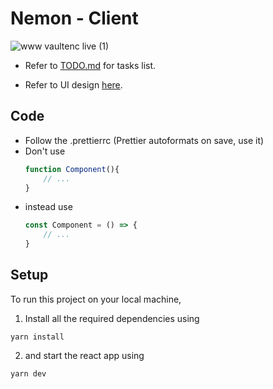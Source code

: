 # Nemon - Client
![www vaultenc live (1)](https://user-images.githubusercontent.com/63122405/161546961-04c788c9-50ed-4058-ae9e-0d9ea8be8085.png)

* Refer to [TODO.md](https://github.com/SpaceDefer/nemon-client/blob/main/TODO.md) for tasks list.

* Refer to UI design [here](https://www.figma.com/proto/GYTEPNoBelBPkCCZvGyrnQ/Dashboard?node-id=214%3A481&scaling=contain&page-id=0%3A1&starting-point-node-id=1%3A6).

## Code
- Follow the .prettierrc (Prettier autoformats on save, use it)
- Don't use
    ```javascript
    function Component(){
        // ...
    }
    ```
- instead use
    ```javascript
    const Component = () => {
        // ...
    }

    ```

## Setup
To run this project on your local machine,

1. Install all the required dependencies using
```
yarn install
```

2. and start the react app using

```
yarn dev
```